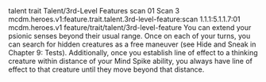 <ability>
  <metadata>
    <class>talent</class>
    <feature_type>trait</feature_type>
    <file_dpath>Talent/3rd-Level Features</file_dpath>
    <item_id>scan</item_id>
    <item_index>01</item_index>
    <item_name>Scan</item_name>
    <level>3</level>
    <scc>mcdm.heroes.v1:feature.trait.talent.3rd-level-feature:scan</scc>
    <scdc>1.1.1:5.1.1.7:01</scdc>
    <source>mcdm.heroes.v1</source>
    <type>feature/trait/talent/3rd-level-feature</type>
  </metadata>
  <effects>
    <effect type="mundane">You can extend your psionic senses beyond their usual range. Once on each of your turns, you can search for hidden creatures as a free maneuver (see Hide and Sneak in Chapter 9: Tests). Additionally, once you establish line of effect to a thinking creature within distance of your Mind Spike ability, you always have line of effect to that creature until they move beyond that distance.</effect>
  </effects>
</ability>
